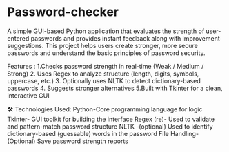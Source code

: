# Password-checker
A simple GUI-based Python application that evaluates the strength of user-entered passwords and provides instant feedback along with improvement suggestions. This project helps users create stronger, more secure passwords and understand the basic principles of password security.

Features :
1.Checks password strength in real-time (Weak / Medium / Strong)
2. Uses Regex to analyze structure (length, digits, symbols, uppercase, etc.)
3. Optionally uses NLTK to detect dictionary-based passwords
4. Suggests stronger alternatives
5.Built with Tkinter for a clean, interactive GUI

🛠️ Technologies Used:
Python-Core programming language for logic
Tkinter-	GUI toolkit for building the interface
Regex (re)-	Used to validate and pattern-match password structure
NLTK -(optional)	Used to identify dictionary-based (guessable) words in the password
File Handling-	(Optional) Save password strength reports


